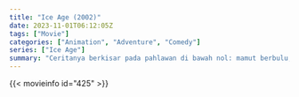 ```yaml
---
title: "Ice Age (2002)"
date: 2023-11-01T06:12:05Z
tags: ["Movie"]
categories: ["Animation", "Adventure", "Comedy"]
series: ["Ice Age"]
summary: "Ceritanya berkisar pada pahlawan di bawah nol: mamut berbulu, harimau bertaring tajam, kemalasan, dan kombinasi prasejarah antara tupai dan tikus, yang dikenal sebagai Scrat."
---
```


<mux-player stream-type="on-demand"
src="https://kp3d-my.sharepoint.com/personal/ryoo_kp3d_onmicrosoft_com/_layouts/15/download.aspx?share=EXz1xlyc6DdPiKd7iK357mgBResPX0h-mWfzkzCPmUMxaA" prefer-playback="mse" controls>

</mux-player>


{{< movieinfo id="425" >}}

<script src="https://cdn.jsdelivr.net/npm/@mux/mux-player"></script>

 <script type="application/ld+json ">
{
"@context": "https://schema.org/",
"@type": "VideoObject",
"name": "Ice Age",
"contentUrl": "https://stream.mux.com/8mA5Rm0102N02007vX6hOUlZfMB902qp97KFt01MCsb3vKfQs.m3u8",
"thumbnailUrl": "https://www.themoviedb.org/t/p/original/qigOup06aKzbHp31MrtoN7j9oVT.jpg?width=314&fit_mode=preserve&time=25",
"uploadDate": "2023-11-01T06:12:05Z",
}

</script>